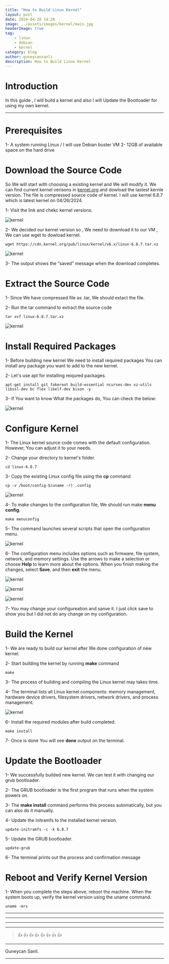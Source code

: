 ```yaml
---
title: "How to Build Linux Kernel"
layout: post
date: 2024-04-20 14:20
image: ../assets/images/kernel/main.jpg
headerImage: true
tag:
    - linux
    - debian
    - kernel
category: blog
author: guneycansanli
description: How to Build Linux Kernel
---
```


# Introduction

In this guide , I will build a kernel and also I will Update the Bootloader for using my own kernel.

---

# Prerequisites

1- A system running Linux / I will use Debian buster VM
2- 12GB of available space on the hard drive

# Download the Source Code

So We will start with choosing a existing kernel and We will modify it. We can find current kernel verisons in [kernel.org](https://www.kernel.org/) and dowload the lastest kernle version. The file is compressed source code of kernel. I will use kernel 6.8.7 which is latest kernel on 04/26/2024.

1- Visit the link and chekc kernel versions.

![kernel][1]

2- We decided our kernel version so , We need to download it to our VM , We can use wget to dowload kernel.

```
wget https://cdn.kernel.org/pub/linux/kernel/v6.x/linux-6.8.7.tar.xz
```

![kernel][2]

3- The output shows the “saved” message when the download completes.

# Extract the Source Code

1- Since We have compressed file as .tar, We should extact the file.

2- Run the tar command to extract the source code

```
tar xvf linux-6.8.7.tar.xz
```

![kernel][3]

# Install Required Packages

1- Before building new kernel We need to install required packages You can install any package you want to add to the new kernel.

2- Let's use apt for installing reiqured packages.

```
apt-get install git fakeroot build-essential ncurses-dev xz-utils libssl-dev bc flex libelf-dev bison -y
```

3- If You want to know What the packages do, You can check the below:

![kernel][4]

# Configure Kernel

1- The Linux kernel source code comes with the default configuration. However, You can adjust it to your needs.

2- Change your directory to kernel's folder.

```
cd linux-6.8.7
```

3- Copy the existing Linux config file using the **cp** command

```
cp -v /boot/config-$(uname -r) .config
```

![kernel][5]

4- To make changes to the configuration file, We should run make **menu config**.

```
make menuconfig
```

5- The command launches several scripts that open the configuration menu.

![kernel][6]

6- The configuration menu includes options such as firmware, file system, network, and memory settings. Use the arrows to make a selection or choose **Help** to learn more about the options. When you finish making the changes, select **Save**, and then **exit** the menu.

![kernel][7]

![kernel][8]

![kernel][9]

7- You may change your configureation and sanve it. I just click save to show you but I did not do any change on my configuration.

# Build the Kernel

1- We are ready to build our kernel after We done configuration of new kernel.

2- Start building the kernel by running **make** command

```
make
```

3- The process of building and compiling the Linux kernel may takes time.

4- The terminal lists all Linux kernel components: memory management, hardware device drivers, filesystem drivers, network drivers, and process management.

![kernel][10]

6- Install the required modules after build completed.

```
make install
```

7- Once is done You will see **done** output on the terminal.

# Update the Bootloader

1- We successfully builded new kernel. We can test it with changing our grub bootloader.

2- The GRUB bootloader is the first program that runs when the system powers on.

3- The **make install** command performs this process automatically, but you can also do it manually.

4- Update the initramfs to the installed kernel version.

```
update-initramfs -c -k 6.8.7
```

5- Update the GRUB bootloader.

```
update-grub
```

6- The terminal prints out the process and confirmation message

# Reboot and Verify Kernel Version

1- When you complete the steps above, reboot the machine. When the system boots up, verify the kernel version using the uname command.

```
uname -mrs
```

---

---

---

---

> :+1: :+1: :+1: :+1: :+1: :+1: :+1: :+1:

---

Guneycan Sanli.

---

[1]: ../assets/images/kernel/kernel1.jpg
[2]: ../assets/images/kernel/kernel2.jpg
[3]: ../assets/images/kernel/kernel3.jpg
[4]: ../assets/images/kernel/kernel4.jpg
[5]: ../assets/images/kernel/kernel5.jpg
[6]: ../assets/images/kernel/kernel6.jpg
[7]: ../assets/images/kernel/kernel7.jpg
[8]: ../assets/images/kernel/kernel8.jpg
[9]: ../assets/images/kernel/kernel9.jpg
[10]: ../assets/images/kernel/kernel10.jpg
[11]: ../assets/images/kernel/kernel11.jpg
